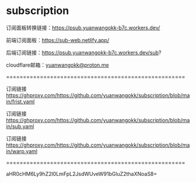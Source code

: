 # subscription

订阅面板转换链接：https://psub.yuanwangokk-b7c.workers.dev/

前端订阅面板：https://sub-web.netlify.app/

后端订阅链接：https://psub.yuanwangokk-b7c.workers.dev/sub?

cloudflare邮箱：yuanwangokk@proton.me

=====================================================
                                                                                    
订阅链接    https://ghproxy.com/https://github.com/yuanwangokk/subscription/blob/main/frist.yaml

订阅链接    https://ghproxy.com/https://github.com/yuanwangokk/subscription/blob/main/sub.yaml

订阅链接    https://ghproxy.com/https://github.com/yuanwangokk/subscription/blob/main/warp.yaml

=====================================================

aHR0cHM6Ly9hZ2l0LmFpL2JsdWUveW91bGluZ2thaXNoaS8=
